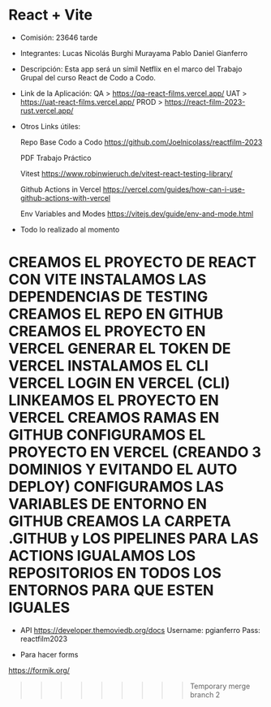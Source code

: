 # React + Vite

* Comisión:  23646 tarde

* Integrantes:
Lucas Nicolás Burghi Murayama
Pablo Daniel Gianferro

* Descripción: Esta app será un símil Netflix en el marco del Trabajo Grupal del curso React de Codo a Codo.

* Link de la Aplicación:
    QA > https://qa-react-films.vercel.app/
    UAT > https://uat-react-films.vercel.app/
    PROD > https://react-film-2023-rust.vercel.app/

* Otros Links útiles:

    Repo Base Codo a Codo
    https://github.com/Joelnicolass/reactfilm-2023

    PDF Trabajo Práctico

    Vitest
    https://www.robinwieruch.de/vitest-react-testing-library/ 

    Github Actions in Vercel
    https://vercel.com/guides/how-can-i-use-github-actions-with-vercel

    Env Variables and Modes
    https://vitejs.dev/guide/env-and-mode.html

* Todo lo realizado al momento

CREAMOS EL PROYECTO DE REACT CON VITE
INSTALAMOS LAS DEPENDENCIAS DE TESTING
CREAMOS EL REPO EN GITHUB
CREAMOS EL PROYECTO EN VERCEL
GENERAR EL TOKEN DE VERCEL
INSTALAMOS EL CLI VERCEL
LOGIN EN VERCEL (CLI)
LINKEAMOS EL PROYECTO EN VERCEL
CREAMOS RAMAS EN GITHUB
CONFIGURAMOS EL PROYECTO EN VERCEL (CREANDO 3 DOMINIOS Y EVITANDO EL AUTO DEPLOY)
CONFIGURAMOS LAS VARIABLES DE ENTORNO EN GITHUB
CREAMOS LA CARPETA .GITHUB y LOS PIPELINES PARA LAS ACTIONS
IGUALAMOS LOS REPOSITORIOS EN TODOS LOS ENTORNOS PARA QUE ESTEN IGUALES
=========
* API
    https://developer.themoviedb.org/docs 
    Username: pgianferro
    Pass: reactfilm2023

* Para hacer forms

https://formik.org/
>>>>>>>>> Temporary merge branch 2
